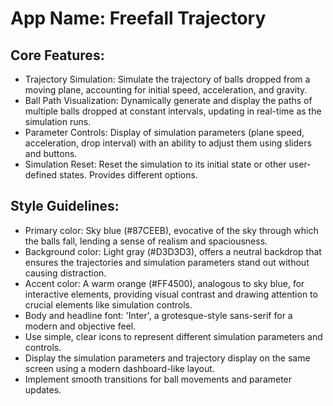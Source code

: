 # **App Name**: Freefall Trajectory

## Core Features:

- Trajectory Simulation: Simulate the trajectory of balls dropped from a moving plane, accounting for initial speed, acceleration, and gravity.
- Ball Path Visualization: Dynamically generate and display the paths of multiple balls dropped at constant intervals, updating in real-time as the simulation runs.
- Parameter Controls: Display of simulation parameters (plane speed, acceleration, drop interval) with an ability to adjust them using sliders and buttons.
- Simulation Reset: Reset the simulation to its initial state or other user-defined states. Provides different options.

## Style Guidelines:

- Primary color: Sky blue (#87CEEB), evocative of the sky through which the balls fall, lending a sense of realism and spaciousness.
- Background color: Light gray (#D3D3D3), offers a neutral backdrop that ensures the trajectories and simulation parameters stand out without causing distraction.
- Accent color: A warm orange (#FF4500), analogous to sky blue, for interactive elements, providing visual contrast and drawing attention to crucial elements like simulation controls.
- Body and headline font: 'Inter', a grotesque-style sans-serif for a modern and objective feel.
- Use simple, clear icons to represent different simulation parameters and controls.
- Display the simulation parameters and trajectory display on the same screen using a modern dashboard-like layout.
- Implement smooth transitions for ball movements and parameter updates.